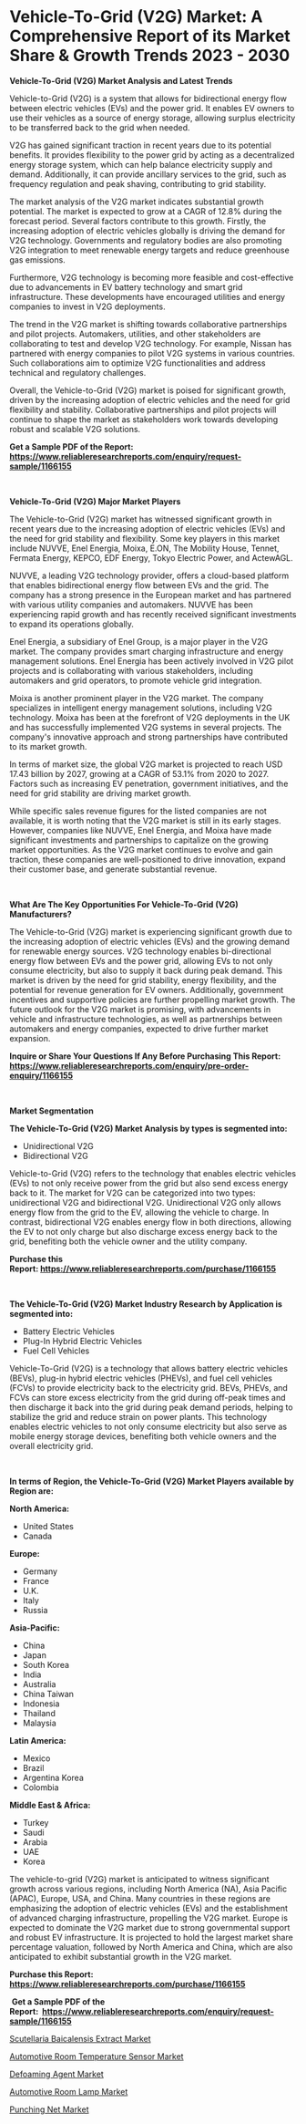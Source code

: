 <p><h1>Vehicle-To-Grid (V2G) Market: A Comprehensive Report of its Market Share & Growth Trends 2023 - 2030</h1></p><p><strong>Vehicle-To-Grid (V2G) Market Analysis and Latest Trends</strong></p>
<p><p>Vehicle-to-Grid (V2G) is a system that allows for bidirectional energy flow between electric vehicles (EVs) and the power grid. It enables EV owners to use their vehicles as a source of energy storage, allowing surplus electricity to be transferred back to the grid when needed.</p><p>V2G has gained significant traction in recent years due to its potential benefits. It provides flexibility to the power grid by acting as a decentralized energy storage system, which can help balance electricity supply and demand. Additionally, it can provide ancillary services to the grid, such as frequency regulation and peak shaving, contributing to grid stability.</p><p>The market analysis of the V2G market indicates substantial growth potential. The market is expected to grow at a CAGR of 12.8% during the forecast period. Several factors contribute to this growth. Firstly, the increasing adoption of electric vehicles globally is driving the demand for V2G technology. Governments and regulatory bodies are also promoting V2G integration to meet renewable energy targets and reduce greenhouse gas emissions.</p><p>Furthermore, V2G technology is becoming more feasible and cost-effective due to advancements in EV battery technology and smart grid infrastructure. These developments have encouraged utilities and energy companies to invest in V2G deployments.</p><p>The trend in the V2G market is shifting towards collaborative partnerships and pilot projects. Automakers, utilities, and other stakeholders are collaborating to test and develop V2G technology. For example, Nissan has partnered with energy companies to pilot V2G systems in various countries. Such collaborations aim to optimize V2G functionalities and address technical and regulatory challenges.</p><p>Overall, the Vehicle-to-Grid (V2G) market is poised for significant growth, driven by the increasing adoption of electric vehicles and the need for grid flexibility and stability. Collaborative partnerships and pilot projects will continue to shape the market as stakeholders work towards developing robust and scalable V2G solutions.</p></p>
<p><strong>Get a Sample PDF of the Report:&nbsp; <a href="https://www.reliableresearchreports.com/enquiry/request-sample/1166155">https://www.reliableresearchreports.com/enquiry/request-sample/1166155</a></strong></p>
<p>&nbsp;</p>
<p><strong>Vehicle-To-Grid (V2G) Major Market Players</strong></p>
<p><p>The Vehicle-to-Grid (V2G) market has witnessed significant growth in recent years due to the increasing adoption of electric vehicles (EVs) and the need for grid stability and flexibility. Some key players in this market include NUVVE, Enel Energia, Moixa, E.ON, The Mobility House, Tennet, Fermata Energy, KEPCO, EDF Energy, Tokyo Electric Power, and ActewAGL. </p><p>NUVVE, a leading V2G technology provider, offers a cloud-based platform that enables bidirectional energy flow between EVs and the grid. The company has a strong presence in the European market and has partnered with various utility companies and automakers. NUVVE has been experiencing rapid growth and has recently received significant investments to expand its operations globally. </p><p>Enel Energia, a subsidiary of Enel Group, is a major player in the V2G market. The company provides smart charging infrastructure and energy management solutions. Enel Energia has been actively involved in V2G pilot projects and is collaborating with various stakeholders, including automakers and grid operators, to promote vehicle grid integration.</p><p>Moixa is another prominent player in the V2G market. The company specializes in intelligent energy management solutions, including V2G technology. Moixa has been at the forefront of V2G deployments in the UK and has successfully implemented V2G systems in several projects. The company's innovative approach and strong partnerships have contributed to its market growth.</p><p>In terms of market size, the global V2G market is projected to reach USD 17.43 billion by 2027, growing at a CAGR of 53.1% from 2020 to 2027. Factors such as increasing EV penetration, government initiatives, and the need for grid stability are driving market growth.</p><p>While specific sales revenue figures for the listed companies are not available, it is worth noting that the V2G market is still in its early stages. However, companies like NUVVE, Enel Energia, and Moixa have made significant investments and partnerships to capitalize on the growing market opportunities. As the V2G market continues to evolve and gain traction, these companies are well-positioned to drive innovation, expand their customer base, and generate substantial revenue.</p></p>
<p>&nbsp;</p>
<p><strong>What Are The Key Opportunities For Vehicle-To-Grid (V2G) Manufacturers?</strong></p>
<p><p>The Vehicle-to-Grid (V2G) market is experiencing significant growth due to the increasing adoption of electric vehicles (EVs) and the growing demand for renewable energy sources. V2G technology enables bi-directional energy flow between EVs and the power grid, allowing EVs to not only consume electricity, but also to supply it back during peak demand. This market is driven by the need for grid stability, energy flexibility, and the potential for revenue generation for EV owners. Additionally, government incentives and supportive policies are further propelling market growth. The future outlook for the V2G market is promising, with advancements in vehicle and infrastructure technologies, as well as partnerships between automakers and energy companies, expected to drive further market expansion.</p></p>
<p><strong>Inquire or Share Your Questions If Any Before Purchasing This Report: <a href="https://www.reliableresearchreports.com/enquiry/pre-order-enquiry/1166155">https://www.reliableresearchreports.com/enquiry/pre-order-enquiry/1166155</a></strong></p>
<p>&nbsp;</p>
<p><strong>Market Segmentation</strong></p>
<p><strong>The Vehicle-To-Grid (V2G) Market Analysis by types is segmented into:</strong></p>
<p><ul><li>Unidirectional V2G</li><li>Bidirectional V2G</li></ul></p>
<p><p>Vehicle-to-Grid (V2G) refers to the technology that enables electric vehicles (EVs) to not only receive power from the grid but also send excess energy back to it. The market for V2G can be categorized into two types: unidirectional V2G and bidirectional V2G. Unidirectional V2G only allows energy flow from the grid to the EV, allowing the vehicle to charge. In contrast, bidirectional V2G enables energy flow in both directions, allowing the EV to not only charge but also discharge excess energy back to the grid, benefiting both the vehicle owner and the utility company.</p></p>
<p><strong>Purchase this Report:&nbsp;<a href="https://www.reliableresearchreports.com/purchase/1166155">https://www.reliableresearchreports.com/purchase/1166155</a></strong></p>
<p>&nbsp;</p>
<p><strong>The Vehicle-To-Grid (V2G) Market Industry Research by Application is segmented into:</strong></p>
<p><ul><li>Battery Electric Vehicles</li><li>Plug-In Hybrid Electric Vehicles</li><li>Fuel Cell Vehicles</li></ul></p>
<p><p>Vehicle-To-Grid (V2G) is a technology that allows battery electric vehicles (BEVs), plug-in hybrid electric vehicles (PHEVs), and fuel cell vehicles (FCVs) to provide electricity back to the electricity grid. BEVs, PHEVs, and FCVs can store excess electricity from the grid during off-peak times and then discharge it back into the grid during peak demand periods, helping to stabilize the grid and reduce strain on power plants. This technology enables electric vehicles to not only consume electricity but also serve as mobile energy storage devices, benefiting both vehicle owners and the overall electricity grid.</p></p>
<p>&nbsp;</p>
<p><strong>In terms of Region, the Vehicle-To-Grid (V2G) Market Players available by Region are:</strong></p>
<p>
    <p> <strong> North America: </strong>
        <ul>
            <li>United States</li>
            <li>Canada</li>
        </ul>
        </p> 
    <p> <strong> Europe: </strong>
        <ul>
            <li>Germany</li>
            <li>France</li>
            <li>U.K.</li>
            <li>Italy</li>
            <li>Russia</li>
        </ul>
        </p> 
    <p> <strong> Asia-Pacific: </strong>
        <ul>
            <li>China</li>
            <li>Japan</li>
            <li>South Korea</li>
            <li>India</li>
            <li>Australia</li>
            <li>China Taiwan</li>
            <li>Indonesia</li>
            <li>Thailand</li>
            <li>Malaysia</li>
        </ul>
        </p> 
    <p> <strong> Latin America: </strong>
        <ul>
            <li>Mexico</li>
            <li>Brazil</li>
            <li>Argentina Korea</li>
            <li>Colombia</li>
        </ul>
        </p> 
    <p> <strong> Middle East & Africa: </strong>
        <ul>
            <li>Turkey</li>
            <li>Saudi</li>
            <li>Arabia</li>
            <li>UAE</li>
            <li>Korea</li>
        </ul>
    </p>
    </p>
<p><p>The vehicle-to-grid (V2G) market is anticipated to witness significant growth across various regions, including North America (NA), Asia Pacific (APAC), Europe, USA, and China. Many countries in these regions are emphasizing the adoption of electric vehicles (EVs) and the establishment of advanced charging infrastructure, propelling the V2G market. Europe is expected to dominate the V2G market due to strong governmental support and robust EV infrastructure. It is projected to hold the largest market share percentage valuation, followed by North America and China, which are also anticipated to exhibit substantial growth in the V2G market.</p></p>
<p><strong>Purchase this Report: <a href="https://www.reliableresearchreports.com/purchase/1166155">https://www.reliableresearchreports.com/purchase/1166155</a></strong></p>
<p>&nbsp;<strong>Get a Sample PDF of the Report:&nbsp;&nbsp;<a href="https://www.reliableresearchreports.com/enquiry/request-sample/1166155">https://www.reliableresearchreports.com/enquiry/request-sample/1166155</a></strong></p>
<p><strong></strong></p>
<p><p><a href="https://medium.com/@efrenmuller/scutellaria-baicalensis-extract-market-size-growth-forecast-2023-2030-1ab42f777f4e">Scutellaria Baicalensis Extract Market</a></p><p><a href="https://www.linkedin.com/pulse/automotive-room-temperature-sensor-market-size-growth-forecast/">Automotive Room Temperature Sensor Market</a></p><p><a href="https://github.com/ambrozg/Market-Research-Report-List-1/blob/main/defoaming-agent-market.md">Defoaming Agent Market</a></p><p><a href="https://www.linkedin.com/pulse/decoding-automotive-room-lamp-market-deep-dive-latest/">Automotive Room Lamp Market</a></p><p><a href="https://medium.com/@jettiejohns/punching-net-market-size-growth-forecast-2023-2030-e0e9b12ec868">Punching Net Market</a></p></p>